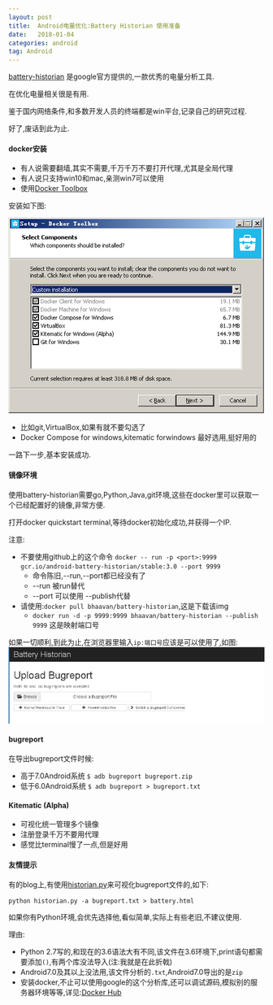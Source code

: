 ```yaml
---
layout: post
title:  Android电量优化:Battery Historian 使用准备
date:   2018-01-04
categories: android
tag: Android
---
```


[battery-historian](https://github.com/google/battery-historian) 是google官方提供的,一款优秀的电量分析工具.

在优化电量相关很是有用.

鉴于国内网络条件,和多数开发人员的终端都是win平台,记录自己的研究过程.

好了,废话到此为止.


#### docker安装 ####

- 有人说需要翻墙,其实不需要,千万千万不要打开代理,尤其是全局代理
- 有人说只支持win10和mac,亲测win7可以使用
- 使用[Docker Toolbox](https://docs.docker.com/toolbox/toolbox_install_windows/)

安装如下图:

![install](/images/setup-docker-toolbox.png)
- 比如git,VirtualBox,如果有就不要勾选了
- Docker Compose for windows,kitematic forwindows 最好选用,挺好用的

一路下一步,基本安装成功.

#### 镜像环境 ####

使用battery-historian需要go,Python,Java,git环境,这些在docker里可以获取一个已经配置好的镜像,非常方便.

打开docker quickstart terminal,等待docker初始化成功,并获得一个IP.

注意:

- 不要使用github上的这个命令 `docker -- run -p <port>:9999 gcr.io/android-battery-historian/stable:3.0 --port 9999`
	- 命令陈旧,--run,--port都已经没有了
	- --run 被run替代
	- --port 可以使用 --publish代替
- 请使用:`docker pull bhaavan/battery-historian`,这是下载该img
	- `docker run -d -p 9999:9999 bhaavan/battery-historian --publish 9999` 这是映射端口号

如果一切顺利,到此为止,在浏览器里输入`ip:端口号`应该是可以使用了,如图:
![upload](/images/battery-historian-upload.png)

#### bugreport ####

在导出bugreport文件时候:

- 高于7.0Android系统 `$ adb bugreport bugreport.zip`
- 低于6.0Android系统 `$ adb bugreport > bugreport.txt`

#### Kitematic (Alpha) ####

- 可视化统一管理多个镜像
- 注册登录千万不要用代理
- 感觉比terminal慢了一点,但是好用

#### 友情提示 ####

有的blog上,有使用[historian.py](https://github.com/google/battery-historian/tree/master/scripts)来可视化bugreport文件的,如下:

	python historian.py -a bugreport.txt > battery.html

如果你有Python环境,会优先选择他,看似简单,实际上有些老旧,不建议使用.

理由:
- Python 2.7写的,和现在的3.6语法大有不同,该文件在3.6环境下,print语句都需要添加`()`,有两个库没法导入(注:我就是在此折戟)
- Android7.0及其以上没法用,该文件分析的`.txt`,Android7.0导出的是`zip`
- 安装docker,不止可以使用google的这个分析库,还可以调试源码,模拟别的服务器环境等等,详见:[Docker Hub](https://hub.docker.com/)